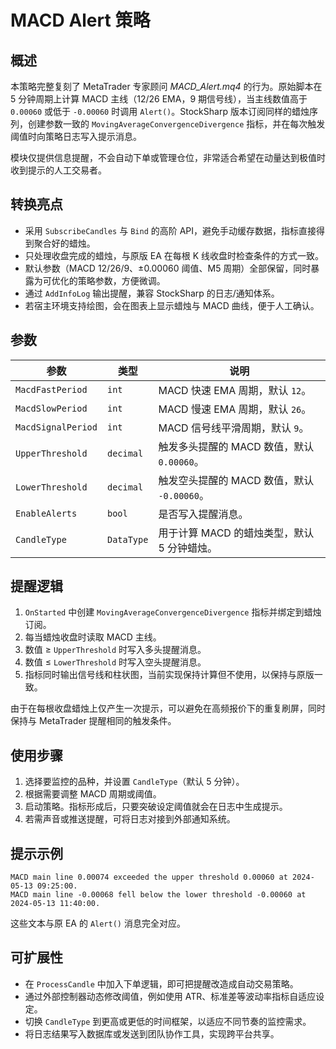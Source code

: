 # MACD Alert 策略

## 概述
本策略完整复刻了 MetaTrader 专家顾问 *MACD_Alert.mq4* 的行为。原始脚本在 5 分钟周期上计算 MACD 主线（12/26 EMA，9 期信号线），当主线数值高于 `0.00060` 或低于 `-0.00060` 时调用 `Alert()`。StockSharp 版本订阅同样的蜡烛序列，创建参数一致的 `MovingAverageConvergenceDivergence` 指标，并在每次触发阈值时向策略日志写入提示消息。

模块仅提供信息提醒，不会自动下单或管理仓位，非常适合希望在动量达到极值时收到提示的人工交易者。

## 转换亮点
- 采用 `SubscribeCandles` 与 `Bind` 的高阶 API，避免手动缓存数据，指标直接得到聚合好的蜡烛。
- 只处理收盘完成的蜡烛，与原版 EA 在每根 K 线收盘时检查条件的方式一致。
- 默认参数（MACD 12/26/9、±0.00060 阈值、M5 周期）全部保留，同时暴露为可优化的策略参数，方便微调。
- 通过 `AddInfoLog` 输出提醒，兼容 StockSharp 的日志/通知体系。
- 若宿主环境支持绘图，会在图表上显示蜡烛与 MACD 曲线，便于人工确认。

## 参数
| 参数 | 类型 | 说明 |
| --- | --- | --- |
| `MacdFastPeriod` | `int` | MACD 快速 EMA 周期，默认 `12`。 |
| `MacdSlowPeriod` | `int` | MACD 慢速 EMA 周期，默认 `26`。 |
| `MacdSignalPeriod` | `int` | MACD 信号线平滑周期，默认 `9`。 |
| `UpperThreshold` | `decimal` | 触发多头提醒的 MACD 数值，默认 `0.00060`。 |
| `LowerThreshold` | `decimal` | 触发空头提醒的 MACD 数值，默认 `-0.00060`。 |
| `EnableAlerts` | `bool` | 是否写入提醒消息。 |
| `CandleType` | `DataType` | 用于计算 MACD 的蜡烛类型，默认 5 分钟蜡烛。 |

## 提醒逻辑
1. `OnStarted` 中创建 `MovingAverageConvergenceDivergence` 指标并绑定到蜡烛订阅。
2. 每当蜡烛收盘时读取 MACD 主线。
3. 数值 ≥ `UpperThreshold` 时写入多头提醒消息。
4. 数值 ≤ `LowerThreshold` 时写入空头提醒消息。
5. 指标同时输出信号线和柱状图，当前实现保持计算但不使用，以保持与原版一致。

由于在每根收盘蜡烛上仅产生一次提示，可以避免在高频报价下的重复刷屏，同时保持与 MetaTrader 提醒相同的触发条件。

## 使用步骤
1. 选择要监控的品种，并设置 `CandleType`（默认 5 分钟）。
2. 根据需要调整 MACD 周期或阈值。
3. 启动策略。指标形成后，只要突破设定阈值就会在日志中生成提示。
4. 若需声音或推送提醒，可将日志对接到外部通知系统。

## 提示示例
```
MACD main line 0.00074 exceeded the upper threshold 0.00060 at 2024-05-13 09:25:00.
MACD main line -0.00068 fell below the lower threshold -0.00060 at 2024-05-13 11:40:00.
```
这些文本与原 EA 的 `Alert()` 消息完全对应。

## 可扩展性
- 在 `ProcessCandle` 中加入下单逻辑，即可把提醒改造成自动交易策略。
- 通过外部控制器动态修改阈值，例如使用 ATR、标准差等波动率指标自适应设定。
- 切换 `CandleType` 到更高或更低的时间框架，以适应不同节奏的监控需求。
- 将日志结果写入数据库或发送到团队协作工具，实现跨平台共享。
